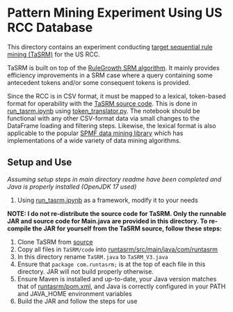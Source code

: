 # Pattern Mining Experiment Using US RCC Database

This directory contains an experiment conducting [target sequential rule mining (TaSRM)](https://arxiv.org/abs/2206.04728) for the US RCC.

TaSRM is built on top of the [RuleGrowth SRM algorithm](https://dl.acm.org/doi/abs/10.1145/1982185.1982394). It mainly provides efficiency improvements in a SRM case where a query containing some antecedent tokens and/or some consequent tokens is provided.

Since the RCC is in CSV format, it must be mapped to a lexical, token-based format for operability with the [TaSRM source code](https://github.com/DSI-Lab1/TaSRM/tree/main). This is done in [run_tasrm.ipynb](run_tasrm.ipynb) using [token_translator.py](token_translator.py). The notebook should be functional with any other CSV-format data via small changes to the DataFrame loading and filtering steps. Likewise, the lexical format is also applicable to the popular [SPMF data mining library](https://www.philippe-fournier-viger.com/spmf/) which has implementations of a wide variety of data mining algorithms.

## Setup and Use

*Assuming setup steps in main directory readme have been completed and Java is properly installed (OpenJDK 17 used)*

1. Using [run_tasrm.ipynb](run_tasrm.ipynb) as a framework, modify it to your needs

**NOTE: I do not re-distribute the source code for TaSRM. Only the runnable JAR and source code for Main.java are provided in this directory. To re-compile the JAR for yourself from the TaSRM source, follow these steps:**

1. Clone TaSRM from [source](https://github.com/DSI-Lab1/TaSRM/tree/main)
1. Copy all files in ```TaSRM/code``` into [runtasrm/src/main/java/com/runtasrm](runtasrm/src/main/java/com/runtasrm)
1. In this directory rename ```TaSRM.java``` to ```TaSRM_V3.java```
1. Ensure that ```package com.runtasrm;``` is at the top of each file in this directory. JAR will not build properly otherwise.
1. Ensure Maven is installed and up-to-date, your Java version matches that of [runtasrm/pom.xml](runtasrm/pom.xml), and Java is correctly configured in your PATH and JAVA_HOME environment variables
1. Build the JAR and follow the steps for use
